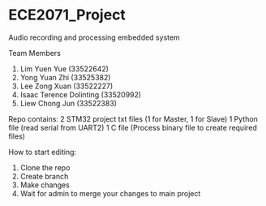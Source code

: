 # ECE2071_Project
Audio recording and processing embedded system

Team Members
1) Lim Yuen Yue (33522642) 
2) Yong Yuan Zhi (33525382) 
3) Lee Zong Xuan (33522227)
4) Isaac Terence Dolinting (33520992)
5) Liew Chong Jun (33522383)

Repo contains:
2 STM32 project txt files (1 for Master, 1 for Slave)
1 Python file (read serial from UART2)
1 C file (Process binary file to create required files)

How to start editing:
1) Clone the repo
2) Create branch
3) Make changes
4) Wait for admin to merge your changes to main project
